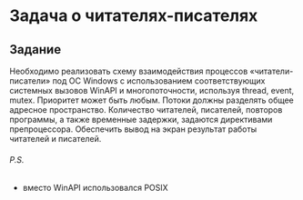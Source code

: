 # Задача о читателях-писателях

## Задание

Необходимо реализовать схему взаимодействия процессов «читатели-писатели»
под ОС Windows с использованием соответствующих системных вызовов WinAPI
и многопоточности, используя thread, event, mutex.  Приоритет может быть любым.
Потоки должны разделять общее адресное пространство. Количество читателей,
писателей, повторов программы, а также временные задержки, задаются директивами
препроцессора. Обеспечить вывод на экран результат работы читателей
и писателей.


###### P.S.

- вместо WinAPI использовался POSIX
